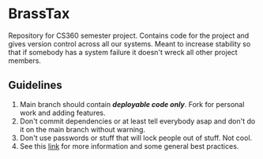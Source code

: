 # BrassTax
Repository for CS360 semester project. Contains code for the project and gives version control across all our systems. Meant to increase stability so that if somebody has a system failure it doesn't wreck all other project members.

## Guidelines 
1. Main branch should contain ***deployable code only***. Fork for personal work and adding features.
2. Don't commit dependencies or at least tell everybody asap and don't do it on the main branch without warning.
3. Don't use passwords or stuff that will lock people out of stuff. Not cool.
4. See this [link](https://dev.to/datreeio/top-10-github-best-practices-3kl2) for more information and some general best practices.

